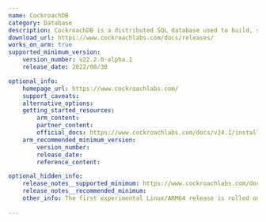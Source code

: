 ```yaml
---
name: CockroachDB
category: Database
description: CockroachDB is a distributed SQL database used to build, scale, and manage modern and data-intensive applications.
download_url: https://www.cockroachlabs.com/docs/releases/
works_on_arm: true
supported_minimum_version:
    version_number: v22.2.0-alpha.1
    release_date: 2022/08/30

optional_info:
    homepage_url: https://www.cockroachlabs.com/
    support_caveats:
    alternative_options:
    getting_started_resources:
        arm_content:
        partner_content:
        official_docs: https://www.cockroachlabs.com/docs/v24.1/install-cockroachdb-linux
    arm_recommended_minimum_version:
        version_number:
        release_date:
        reference_content:

optional_hidden_info:
    release_notes__supported_minimum: https://www.cockroachlabs.com/docs/releases/v22.2#v22-2-0-alpha-1-build-changes
    release_notes__recommended_minimum:
    other_info: The first experimental Linux/ARM64 release is rolled out in version v22.2.0-alpha.1.
 
---
```

